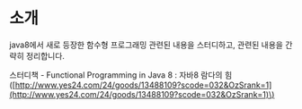 # 소개

java8에서 새로 등장한 함수형 프로그래밍 관련된 내용을 스터디하고, 관련된 내용을 간략히 정리합니다.

스터디책 - Functional Programming in Java 8 : 자바8 람다의 힘   
\([http://www.yes24.com/24/goods/13488109?scode=032&OzSrank=1](http://www.yes24.com/24/goods/13488109?scode=032&OzSrank=1)\)
